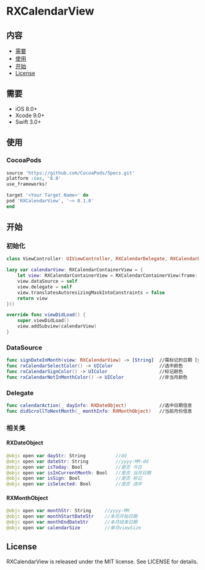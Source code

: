 # RXCalendarView

## 内容

- [需要](#需要)
- [使用](#使用)
- [开始](#开始)
- [License](#license)

## 需要

- iOS 8.0+
- Xcode 9.0+
- Swift 3.0+

## 使用

### CocoaPods

```ruby
source 'https://github.com/CocoaPods/Specs.git'
platform :ios, '8.0'
use_frameworks!

target '<Your Target Name>' do
pod 'RXCalendarView', '~> 0.1.0'
end
```

## 开始

### 初始化
```swift
class ViewController: UIViewController, RXCalendarDelegate, RXCalendarDataSource {

lazy var calendarView: RXCalendarContainerView = {
    let view: RXCalendarContainerView = RXCalendarContainerView(frame: CGRect.zero, scrollDirection: RXCalendarScrollDirection.scrollVertical)
    view.dataSource = self
    view.delegate = self
    view.translatesAutoresizingMaskIntoConstraints = false
    return view
}()

override func viewDidLoad() {
    super.viewDidLoad()
    view.addSubview(calendarView)
}
```

### DataSource

```swift
func signDateInMonth(view: RXCalendarView) -> [String]  //需标记的日期 [yyyy-MM-dd]
func rxCalendarSelectColor() -> UIColor                 //选中颜色
func rxCalendarSignColor() -> UIColor                   //标记颜色
func rxCalendarNotInMonthColor() -> UIColor             //非当月颜色
```

### Delegate

```swift
func calendarAction(_ dayInfo: RXDateObject)            //选中日期信息
func didScrollToNextMonth(_ monthInfo: RXMonthObject)   //当前月份信息
```

### 相关类

#### RXDateObject
```swift
@objc open var dayStr: String           //dd
@objc open var dateStr: String          //yyyy-MM-dd
@objc open var isToday: Bool            //是否 今日
@objc open var isInCurrentMonth: Bool   //是否 当月日期
@objc open var isSign: Bool             //是否 标记
@objc open var isSelected: Bool         //是否 选中
```

#### RXMonthObject
```swift
@objc open var monthStr: String     //yyyy-MM      
@objc open var monthStartDateStr    //本月开始日期
@objc open var monthEndDateStr      //本月结束日期
@objc open var calendarSize         //单月viewSize
```

## License

RXCalendarView is released under the MIT license. See LICENSE for details.


